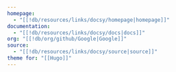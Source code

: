 ```yaml
---
homepage:
  - "[[!db/resources/links/docsy/homepage|homepage]]"
documentation:
  - "[[!db/resources/links/docsy/docs|docs]]"
org: "[[!db/org/github/Google|Google]]"
source:
  - "[[!db/resources/links/docsy/source|source]]"
theme for: "[[Hugo]]"
---
```

